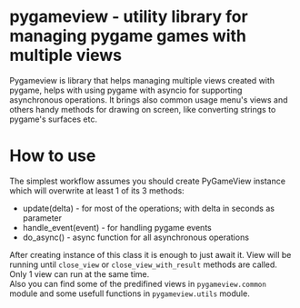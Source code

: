 # pygameview - utility library for managing pygame games with multiple views
Pygameview is library that helps managing multiple views created with pygame, helps with using pygame with asyncio for supporting asynchronous operations. It brings also common usage menu's views and others handy methods for drawing on screen, like converting strings to pygame's surfaces etc.

# How to use
The simplest workflow assumes you should create PyGameView instance which will overwrite at least 1 of its 3 methods:
- update(delta) - for most of the operations; with delta in seconds as parameter
- handle_event(event) - for handling pygame events
- do_async() - async function for all asynchronous operations

After creating instance of this class it is enough to just await it. View will be running until `close_view` or `close_view_with_result` methods are called. Only 1 view can run at the same time.  
Also you can find some of the predifined views in `pygameview.common` module and some usefull functions in `pygameview.utils` module.
